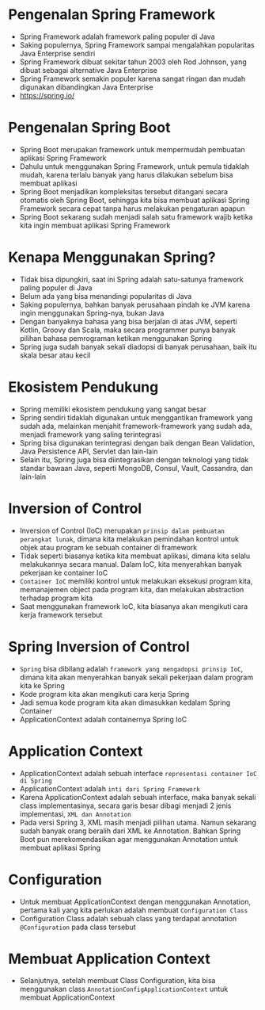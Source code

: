 # Pengenalan Spring Framework

- Spring Framework adalah framework paling populer di Java
- Saking populernya, Spring Framework sampai mengalahkan popularitas Java Enterprise sendiri
- Spring Framework dibuat sekitar tahun 2003 oleh Rod Johnson, yang dibuat sebagai alternative Java Enterprise
- Spring Framework semakin populer karena sangat ringan dan mudah digunakan dibandingkan Java Enterprise
- https://spring.io/

# Pengenalan Spring Boot

- Spring Boot merupakan framework untuk mempermudah pembuatan aplikasi Spring Framework
- Dahulu untuk menggunakan Spring Framework, untuk pemula tidaklah mudah, karena terlalu banyak yang harus dilakukan sebelum bisa membuat aplikasi
- Spring Boot menjadikan kompleksitas tersebut ditangani secara otomatis oleh Spring Boot, sehingga kita bisa membuat aplikasi Spring Framework secara cepat tanpa harus melakukan pengaturan apapun
- Spring Boot sekarang sudah menjadi salah satu framework wajib ketika kita ingin membuat aplikasi Spring Framework

# Kenapa Menggunakan Spring?

- Tidak bisa dipungkiri, saat ini Spring adalah satu-satunya framework paling populer di Java
- Belum ada yang bisa menandingi popularitas di Java
- Saking populernya, bahkan banyak perusahaan pindah ke JVM karena ingin menggunakan Spring-nya, bukan Java
- Dengan banyaknya bahasa yang bisa berjalan di atas JVM, seperti Kotlin, Groovy dan Scala, maka secara programmer punya banyak pilihan bahasa pemrograman ketikan menggunakan Spring
- Spring juga sudah banyak sekali diadopsi di banyak perusahaan, baik itu skala besar atau kecil

# Ekosistem Pendukung

- Spring memiliki ekosistem pendukung yang sangat besar
- Spring sendiri tidaklah digunakan untuk menggantikan framework yang sudah ada, melainkan menjahit framework-framework yang sudah ada, menjadi framework yang saling terintegrasi
- Spring bisa digunakan terintegrasi dengan baik dengan Bean Validation, Java Persistence API, Servlet dan lain-lain
- Selain itu, Spring juga bisa diintegrasikan dengan teknologi yang tidak standar bawaan Java, seperti MongoDB, Consul, Vault, Cassandra, dan lain-lain

# Inversion of Control

- Inversion of Control (IoC) merupakan `prinsip dalam pembuatan perangkat lunak`, dimana kita melakukan pemindahan kontrol untuk objek atau program ke sebuah container di framework
- Tidak seperti biasanya ketika kita membuat aplikasi, dimana kita selalu melakukannya secara manual. Dalam IoC, kita menyerahkan banyak pekerjaan ke container IoC
- `Container IoC` memiliki kontrol untuk melakukan eksekusi program kita, memanajemen object pada program kita, dan melakukan abstraction terhadap program kita
- Saat menggunakan framework IoC, kita biasanya akan mengikuti cara kerja framework tersebut

# Spring Inversion of Control

- `Spring` bisa dibilang adalah `framework yang mengadopsi prinsip IoC`, dimana kita akan menyerahkan banyak sekali pekerjaan dalam program kita ke Spring
- Kode program kita akan mengikuti cara kerja Spring
- Jadi semua kode program kita akan dimasukkan kedalam Spring Container
- ApplicationContext adalah containernya Spring IoC

# Application Context

- ApplicationContext adalah sebuah interface `representasi container IoC di Spring`
- ApplicationContext adalah `inti dari Spring Framework`
- Karena ApplicationContext adalah sebuah interface, maka banyak sekali class implementasinya, secara garis besar dibagi menjadi 2 jenis implementasi, `XML dan Annotation`
- Pada versi Spring 3, XML masih menjadi pilihan utama. Namun sekarang sudah banyak orang beralih dari XML ke Annotation. Bahkan Spring Boot pun merekomendasikan agar menggunakan Annotation untuk membuat aplikasi Spring

# Configuration

- Untuk membuat ApplicationContext dengan menggunakan Annotation, pertama kali yang kita perlukan adalah membuat `Configuration Class`
- Configuration Class adalah sebuah class yang terdapat annotation `@Configuration` pada class tersebut

# Membuat Application Context

- Selanjutnya, setelah membuat Class Configuration, kita bisa menggunakan class `AnnotationConfigApplicationContext` untuk membuat ApplicationContext
